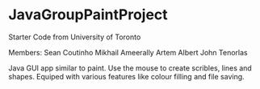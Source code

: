 # JavaGroupPaintProject
Starter Code from University of Toronto

Members:
Sean Coutinho
Mikhail Ameerally
Artem Albert
John Tenorlas

Java GUI app similar to paint. Use the mouse to create scribles, lines and shapes. Equiped with various features like colour filling and file saving.
